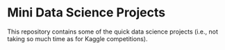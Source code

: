 # Mini Data Science Projects
This repository contains some of the quick data science projects (i.e., not taking so much time as for Kaggle competitions).
